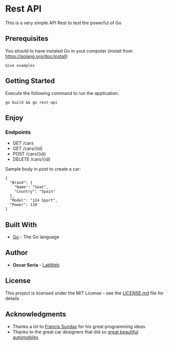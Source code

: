 # Rest API

This is a very simple API Rest to test the powerful of Go

## Prerequisites

You should to have instaled Go in yout computer (install from https://golang.org/doc/install)

```
Give examples
```

## Getting Started

Execute the following command to run the application:

```
go build && go rest-api
```

## Enjoy

### Endpoints

- GET       /cars        
- GET       /cars/{id}    
- POST      /cars/{id}
- DELETE    /cars/{id}

Sample body in post to create a car:
```
{
  "Brand": {
    "Name": "Seat",
    "Country": "Spain"
  },
  "Model": "124 Sport",
  "Power": 110
}
```

## Built With

* [Go](https://golang.org/) - The Go language

## Author

* **Oscar Soria** - [LabWeb](http://labweb.es)

## License

This project is licensed under the MIT License - see the [LICENSE.md](LICENSE.md) file for details

## Acknowledgments

* Thanks a lot to [Francis Sunday](https://dev.to/codehakase) for his great programming ideas
* Thanks to the great car designers that did so [great beautiful automobiles](https://www.hagerty.com/articles-videos/articles/2018/08/21/7-rarest-hemi-muscle-cars)
